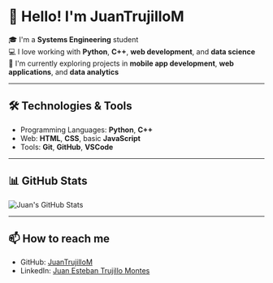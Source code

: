 # 👋 Hello! I'm JuanTrujilloM

🎓 I'm a **Systems Engineering** student  
💻 I love working with **Python**, **C++**, **web development**, and **data science**  
🚀 I'm currently exploring projects in **mobile app development**, **web applications**, and **data analytics**  

---

## 🛠️ Technologies & Tools

- Programming Languages: **Python**, **C++**
- Web: **HTML**, **CSS**, basic **JavaScript**
- Tools: **Git**, **GitHub**, **VSCode**

---

## 📊 GitHub Stats

![Juan's GitHub Stats](https://github-readme-stats.vercel.app/api?username=JuanTrujilloM&show_icons=true&theme=tokyonight)

---

## 📫 How to reach me

- GitHub: [JuanTrujilloM](https://github.com/JuanTrujilloM)
- LinkedIn: [Juan Esteban Trujillo Montes](https://www.linkedin.com/in/juan-esteban-trujillo-montes-714a34365/)
